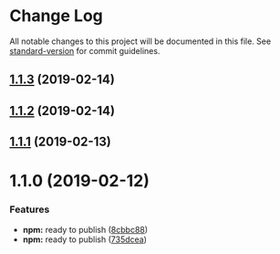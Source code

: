 # Change Log

All notable changes to this project will be documented in this file. See [standard-version](https://github.com/conventional-changelog/standard-version) for commit guidelines.

<a name="1.1.3"></a>
## [1.1.3](https://github.com/NaturesProphet/restart-rancher/compare/v1.1.2...v1.1.3) (2019-02-14)



<a name="1.1.2"></a>
## [1.1.2](https://github.com/NaturesProphet/restart-rancher/compare/v1.1.1...v1.1.2) (2019-02-14)



<a name="1.1.1"></a>
## [1.1.1](https://github.com/NaturesProphet/restart-rancher/compare/v1.1.0...v1.1.1) (2019-02-13)



<a name="1.1.0"></a>
# 1.1.0 (2019-02-12)


### Features

* **npm:** ready to publish ([8cbbc88](https://github.com/NaturesProphet/restart-rancher/commit/8cbbc88))
* **npm:** ready to publish ([735dcea](https://github.com/NaturesProphet/restart-rancher/commit/735dcea))

